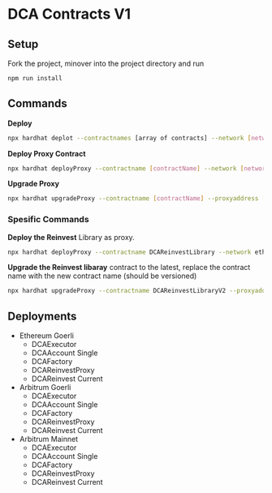 <!-- @format -->

# DCA Contracts V1

## Setup

Fork the project, minover into the project directory and run

```bash
npm run install
```

## Commands

**Deploy**

```bash
npx hardhat deplot --contractnames [array of contracts] --network [network]
```

**Deploy Proxy Contract**

```bash
npx hardhat deployProxy --contractname [contractName] --network [network]
```

**Upgrade Proxy**

```bash
npx hardhat upgradeProxy --contractname [contractName] --proxyaddress [proxyAddress] --network [network]
```

### Spesific Commands

**Deploy the Reinvest** Library as proxy.

```bash
npx hardhat deployProxy --contractname DCAReinvestLibrary --network ethGoerli
```

**Upgrade the Reinvest libaray** contract to the latest, replace the contract name with the new contract name (should be versioned)

```bash
npx hardhat upgradeProxy --contractname DCAReinvestLibraryV2 --proxyaddress --network ethGoerli
```

## Deployments

* Ethereum Goerli
  * DCAExecutor
  * DCAAccount Single
  * DCAFactory
  * DCAReinvestProxy
  * DCAReinvest Current
* Arbitrum Goerli
  * DCAExecutor
  * DCAAccount Single
  * DCAFactory
  * DCAReinvestProxy
  * DCAReinvest Current
* Arbitrum Mainnet
  * DCAExecutor
  * DCAAccount Single
  * DCAFactory
  * DCAReinvestProxy
  * DCAReinvest Current


